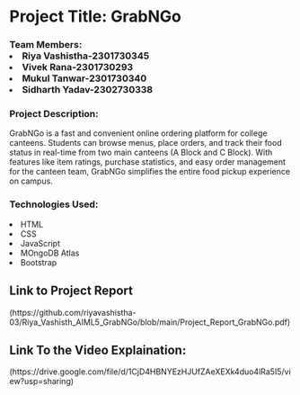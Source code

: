 <h1>Project Title: GrabNGo</h1>

<h3>Team Members: <li>Riya Vashistha-2301730345</li>
              <li>Vivek Rana-2301730293</li>
              <li>Mukul Tanwar-2301730340</li>
              <li>Sidharth Yadav-2302730338</li></h3>

<h3>Project Description:</h3>
<p>GrabNGo is a fast and convenient online ordering platform for college canteens. Students can browse menus, place orders, and track their food status in real-time from two main canteens (A Block and C Block). With features like item ratings, purchase statistics, and easy order management for the canteen team, GrabNGo simplifies the entire food pickup experience on campus.
</p>
<h3>Technologies Used: </h3>
  <li>HTML</li>
  <li>CSS</li>
  <li>JavaScript</li>
  <li>MOngoDB Atlas</li>
  <li>Bootstrap</li>

<h2>Link to Project Report</h2>
(https://github.com/riyavashistha-03/Riya_Vashisth_AIML5_GrabNGo/blob/main/Project_Report_GrabNGo.pdf)

<h2>Link To the Video Explaination:</h2>
(https://drive.google.com/file/d/1CjD4HBNYEzHJUfZAeXEXk4duo4lRa5I5/view?usp=sharing)
